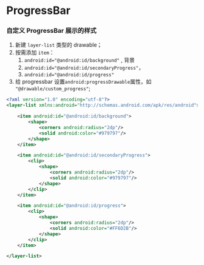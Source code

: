 # ProgressBar







### 自定义 ProgressBar 展示的样式



1. 新建 `layer-list` 类型的 drawable；
2. 按需添加 `item`：
   1. `android:id="@android:id/background"` , 背景
   2. `android:id="@android:id/secondaryProgress"`，
   3. `android:id="@android:id/progress"`
3. 给 progressbar 设置`android:progressDrawable`属性，如 `"@drawable/custom_progress"`;



```xml
<?xml version="1.0" encoding="utf-8"?>
<layer-list xmlns:android="http://schemas.android.com/apk/res/android">

    <item android:id="@android:id/background">
        <shape>
            <corners android:radius="2dp"/>
            <solid android:color="#979797"/>
        </shape>
    </item>

    <item android:id="@android:id/secondaryProgress">
        <clip>
            <shape>
                <corners android:radius="2dp"/>
                <solid android:color="#979797"/>
            </shape>
        </clip>
    </item>

    <item android:id="@android:id/progress">
        <clip>
            <shape>
                <corners android:radius="2dp"/>
                <solid android:color="#FF6D2B"/>
            </shape>
        </clip>
    </item>

</layer-list>
```

